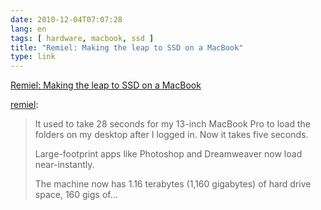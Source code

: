 ```yaml
---
date: 2010-12-04T07:07:28
lang: en
tags: [ hardware, macbook, ssd ]
title: "Remiel: Making the leap to SSD on a MacBook"
type: link
---
```


[Remiel: Making the leap to SSD on a
MacBook](http://remiel.info/post/1601242301/making-the-leap-to-ssd-on-a-macbook)

[remiel](http://remiel.info/post/1601242301/making-the-leap-to-ssd-on-a-macbook):

> It used to take 28 seconds for my 13-inch MacBook Pro to load the
> folders on my desktop after I logged in. Now it takes five seconds.
>
> Large-footprint apps like Photoshop and Dreamweaver now load
> near-instantly.
>
> The machine now has 1.16 terabytes (1,160 gigabytes) of hard drive
> space, 160 gigs of...

